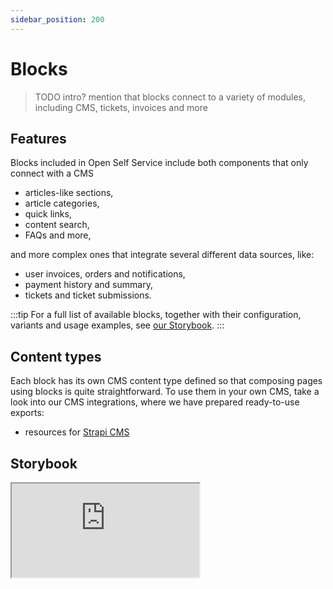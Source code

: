 ```yaml
---
sidebar_position: 200
---
```


# Blocks

> TODO intro? mention that blocks connect to a variety of modules, including CMS, tickets, invoices and more

## Features

Blocks included in Open Self Service include both components that only connect with a CMS

- articles-like sections,
- article categories,
- quick links,
- content search,
- FAQs and more,

and more complex ones that integrate several different data sources, like:

- user invoices, orders and notifications,
- payment history and summary,
- tickets and ticket submissions.

:::tip
For a full list of available blocks, together with their configuration, variants and usage examples, see [our Storybook](https://openselfservice-storybook.vercel.app).
:::

## Content types

Each block has its own CMS content type defined so that composing pages using blocks is quite straightforward. To use them in your own CMS, take a look into our CMS integrations, where we have prepared ready-to-use exports:

- resources for [Strapi CMS](../../integrations/cms/strapi/getting-started.md)

## Storybook

<div class="iframe-container">
    <iframe src="https://openselfservice-storybook.vercel.app/?full=0&shortcuts=false&panel=false" class="iframe"></iframe>
</div>

